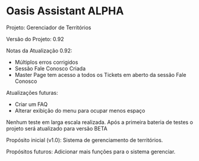 # Oasis Assistant ALPHA
 Projeto: Gerenciador de Territórios
 
 Versão do Projeto: 0.92

 Notas da Atualização 0.92:
 * Múltiplos erros corrigidos
 * Sessão Fale Conosco Criada
 * Master Page tem acesso a todos os Tickets em aberto da sessão Fale Conosco

 Atualizações futuras: 
 * Criar um FAQ
 * Alterar exibição do menu para ocupar menos espaço
 
 Nenhum teste em larga escala realizada. 
 Após a primeira bateria de testes o projeto será atualizado para versão BETA
 
 Propósito inicial (v1.0): Sistema de gerenciamento de territórios.
 
 Propósitos futuros: Adicionar mais funções para o sistema gerenciar.
